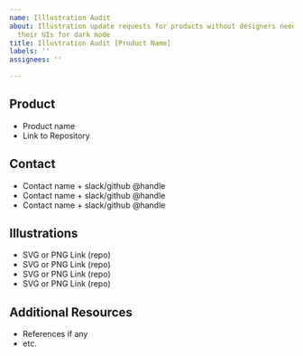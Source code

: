 ```yaml
---
name: Illlustration Audit
about: Illustration update requests for products without designers needing to update
  their UIs for dark mode
title: Illustration Audit [Product Name]
labels: ''
assignees: ''

---
```


<!-- This request is ONLY for product, service or plugins teams without designers -->

## Product

- Product name
- Link to Repository

## Contact 

- Contact name + slack/github @handle
- Contact name + slack/github @handle
- Contact name + slack/github @handle

## Illustrations
<!-- Link to a SVG or PNG file that the assigned designer can download to work on -->
- SVG or PNG Link (repo)
- SVG or PNG Link (repo)
- SVG or PNG Link (repo)
- SVG or PNG Link (repo)

## Additional Resources

- References if any
- etc.
